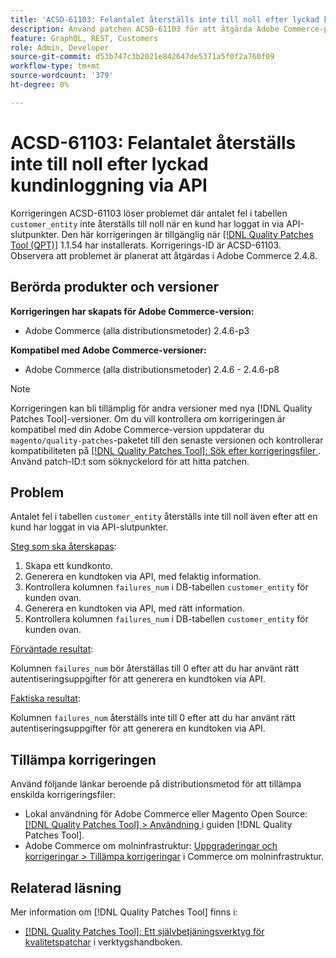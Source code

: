 ```yaml
---
title: 'ACSD-61103: Felantalet återställs inte till noll efter lyckad kundinloggning via API'
description: Använd patchen ACSD-61103 för att åtgärda Adobe Commerce-problemet där antalet fel i tabellen"customer_entity" inte återställs till noll efter att en kund loggat in via API-slutpunkter.
feature: GraphQL, REST, Customers
role: Admin, Developer
source-git-commit: d53b747c3b2021e842647de5371a5f0f2a760f09
workflow-type: tm+mt
source-wordcount: '379'
ht-degree: 0%

---
```



# ACSD-61103: Felantalet återställs inte till noll efter lyckad kundinloggning via API

Korrigeringen ACSD-61103 löser problemet där antalet fel i tabellen `customer_entity` inte återställs till noll när en kund har loggat in via API-slutpunkter. Den här korrigeringen är tillgänglig när [[!DNL Quality Patches Tool (QPT)]](/help/tools/quality-patches-tool/quality-patches-tool-to-self-serve-quality-patches.md) 1.1.54 har installerats. Korrigerings-ID är ACSD-61103. Observera att problemet är planerat att åtgärdas i Adobe Commerce 2.4.8.

## Berörda produkter och versioner

**Korrigeringen har skapats för Adobe Commerce-version:**

* Adobe Commerce (alla distributionsmetoder) 2.4.6-p3

**Kompatibel med Adobe Commerce-versioner:**

* Adobe Commerce (alla distributionsmetoder) 2.4.6 - 2.4.6-p8

>[!NOTE]
>
>Korrigeringen kan bli tillämplig för andra versioner med nya [!DNL Quality Patches Tool]-versioner. Om du vill kontrollera om korrigeringen är kompatibel med din Adobe Commerce-version uppdaterar du `magento/quality-patches`-paketet till den senaste versionen och kontrollerar kompatibiliteten på [[!DNL Quality Patches Tool]: Sök efter korrigeringsfiler ](https://experienceleague.adobe.com/tools/commerce-quality-patches/index.html?lang=sv-SE). Använd patch-ID:t som söknyckelord för att hitta patchen.

## Problem

Antalet fel i tabellen `customer_entity` återställs inte till noll även efter att en kund har loggat in via API-slutpunkter.

<u>Steg som ska återskapas</u>:

1. Skapa ett kundkonto.
1. Generera en kundtoken via API, med felaktig information.
1. Kontrollera kolumnen `failures_num` i DB-tabellen `customer_entity` för kunden ovan.
1. Generera en kundtoken via API, med rätt information.
1. Kontrollera kolumnen `failures_num` i DB-tabellen `customer_entity` för kunden ovan.

<u>Förväntade resultat</u>:

Kolumnen `failures_num` bör återställas till 0 efter att du har använt rätt autentiseringsuppgifter för att generera en kundtoken via API.

<u>Faktiska resultat</u>:

Kolumnen `failures_num` återställs inte till 0 efter att du har använt rätt autentiseringsuppgifter för att generera en kundtoken via API.

## Tillämpa korrigeringen

Använd följande länkar beroende på distributionsmetod för att tillämpa enskilda korrigeringsfiler:

* Lokal användning för Adobe Commerce eller Magento Open Source: [[!DNL Quality Patches Tool] > Användning ](/help/tools/quality-patches-tool/usage.md) i guiden [!DNL Quality Patches Tool].
* Adobe Commerce om molninfrastruktur: [Uppgraderingar och korrigeringar > Tillämpa korrigeringar](https://experienceleague.adobe.com/docs/commerce-cloud-service/user-guide/develop/upgrade/apply-patches.html?lang=sv-SE) i Commerce om molninfrastruktur.

## Relaterad läsning

Mer information om [!DNL Quality Patches Tool] finns i:

* [[!DNL Quality Patches Tool]: Ett självbetjäningsverktyg för kvalitetspatchar](/help/tools/quality-patches-tool/quality-patches-tool-to-self-serve-quality-patches.md) i verktygshandboken.

